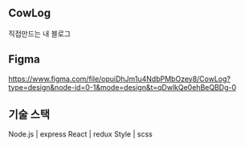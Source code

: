 ## CowLog

직접만드는 내 블로그

## Figma

https://www.figma.com/file/opuiDhJm1u4NdbPMbOzey8/CowLog?type=design&node-id=0-1&mode=design&t=qDwlkQe0ehBeQBDg-0

## 기술 스택

Node.js | express
React | redux
Style | scss
